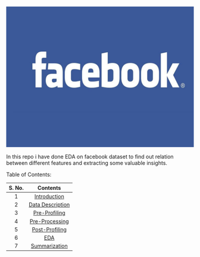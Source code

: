 [![](https://raw.githubusercontent.com/Richa-git27/Facebook-data-Analysis/main/Images/fb%20complete.jpg)](https://raw.githubusercontent.com/Richa-git27/Facebook-data-Analysis/main/Images/fb%20complete.jpg)

In this repo i have done EDA on facebook dataset to find out relation between different features and extracting some valuable insights.

Table of Contents:

|  S. No. | Contents  |
| :------------: | :------------: |
| 1  | [Introduction](https://github.com/Richa-git27/Facebook-data-Analysis/blob/main/Intro/Introduction.md "Intro")  |
| 2 | [Data Description](https://github.com/Richa-git27/Facebook-data-Analysis/blob/main/Data_Description/Data_description.md "Data Description")  |
| 3  | [Pre-Profiling](https://github.com/Richa-git27/Facebook-data-Analysis/blob/main/Pre-Profiling/Pre-Profiling.md "Pre-Profiling")  |
| 4  | [Pre-Processing](https://github.com/Richa-git27/Facebook-data-Analysis/blob/main/Pre-Processing/Pre-processing.md "Pre-Processing")  |
| 5  | [Post-Profiling](https://github.com/Richa-git27/Facebook-data-Analysis/blob/main/Post-Profiling/Post-Profiling.md "Post-Profiling")  |
| 6  | [EDA](https://github.com/Richa-git27/Facebook-data-Analysis/blob/main/EDA/EDA.md "EDA")  |
| 7  | [Summarization](https://github.com/Richa-git27/Facebook-data-Analysis/blob/main/Summarization/Summarization.md "Summarization")  |
